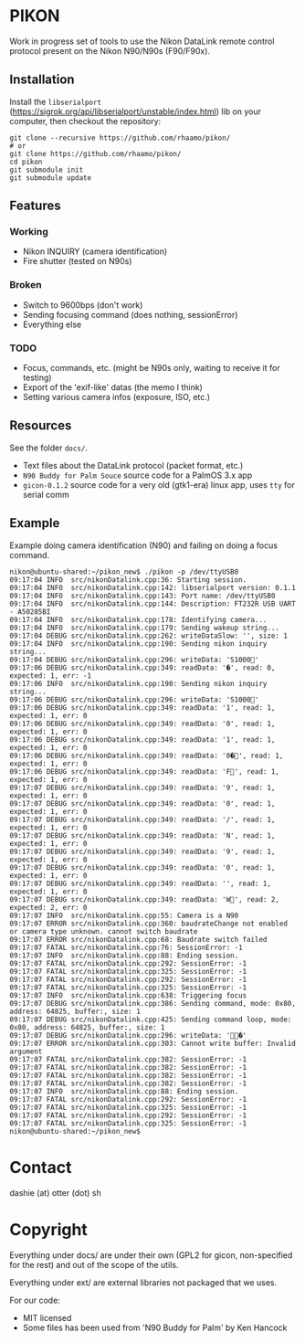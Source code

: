 # PIKON

Work in progress set of tools to use the Nikon DataLink remote control protocol present on the Nikon N90/N90s (F90/F90x).

## Installation

Install the `libserialport` (https://sigrok.org/api/libserialport/unstable/index.html) lib on your computer, then checkout the repository:

```
git clone --recursive https://github.com/rhaamo/pikon/
# or
git clone https://github.com/rhaamo/pikon/
cd pikon
git submodule init
git submodule update
```

## Features
### Working

- Nikon INQUIRY (camera identification)
- Fire shutter (tested on N90s)

### Broken
- Switch to 9600bps (don't work)
- Sending focusing command (does nothing, sessionError)
- Everything else

### TODO
- Focus, commands, etc. (might be N90s only, waiting to receive it for testing)
- Export of the 'exif-like' datas (the memo I think)
- Setting various camera infos (exposure, ISO, etc.)

## Resources

See the folder `docs/`.
- Text files about the DataLink protocol (packet format, etc.)
- `N90 Buddy for Palm Souce` source code for a PalmOS 3.x app
- `gicon-0.1.2` source code for a very old (gtk1-era) linux app, uses `tty` for serial comm

## Example

Example doing camera identification (N90) and failing on doing a focus command.

```
nikon@ubuntu-shared:~/pikon_new$ ./pikon -p /dev/ttyUSB0
09:17:04 INFO  src/nikonDatalink.cpp:36: Starting session.
09:17:04 INFO  src/nikonDatalink.cpp:142: libserialport version: 0.1.1
09:17:04 INFO  src/nikonDatalink.cpp:143: Port name: /dev/ttyUSB0
09:17:04 INFO  src/nikonDatalink.cpp:144: Description: FT232R USB UART - A50285BI
09:17:04 INFO  src/nikonDatalink.cpp:178: Identifying camera...
09:17:04 INFO  src/nikonDatalink.cpp:179: Sending wakeup string...
09:17:04 DEBUG src/nikonDatalink.cpp:262: writeDataSlow: '', size: 1
09:17:04 INFO  src/nikonDatalink.cpp:190: Sending nikon inquiry string...
09:17:04 DEBUG src/nikonDatalink.cpp:296: writeData: 'S1000'
09:17:06 DEBUG src/nikonDatalink.cpp:349: readData: '�', read: 0, expected: 1, err: -1
09:17:06 INFO  src/nikonDatalink.cpp:190: Sending nikon inquiry string...
09:17:06 DEBUG src/nikonDatalink.cpp:296: writeData: 'S1000'
09:17:06 DEBUG src/nikonDatalink.cpp:349: readData: '1', read: 1, expected: 1, err: 0
09:17:06 DEBUG src/nikonDatalink.cpp:349: readData: '0', read: 1, expected: 1, err: 0
09:17:06 DEBUG src/nikonDatalink.cpp:349: readData: '1', read: 1, expected: 1, err: 0
09:17:06 DEBUG src/nikonDatalink.cpp:349: readData: '0�', read: 1, expected: 1, err: 0
09:17:06 DEBUG src/nikonDatalink.cpp:349: readData: 'F', read: 1, expected: 1, err: 0
09:17:07 DEBUG src/nikonDatalink.cpp:349: readData: '9', read: 1, expected: 1, err: 0
09:17:07 DEBUG src/nikonDatalink.cpp:349: readData: '0', read: 1, expected: 1, err: 0
09:17:07 DEBUG src/nikonDatalink.cpp:349: readData: '/', read: 1, expected: 1, err: 0
09:17:07 DEBUG src/nikonDatalink.cpp:349: readData: 'N', read: 1, expected: 1, err: 0
09:17:07 DEBUG src/nikonDatalink.cpp:349: readData: '9', read: 1, expected: 1, err: 0
09:17:07 DEBUG src/nikonDatalink.cpp:349: readData: '0', read: 1, expected: 1, err: 0
09:17:07 DEBUG src/nikonDatalink.cpp:349: readData: '', read: 1, expected: 1, err: 0
09:17:07 DEBUG src/nikonDatalink.cpp:349: readData: 'W', read: 2, expected: 2, err: 0
09:17:07 INFO  src/nikonDatalink.cpp:55: Camera is a N90
09:17:07 ERROR src/nikonDatalink.cpp:360: baudrateChange not enabled or camera type unknown. cannot switch baudrate
09:17:07 ERROR src/nikonDatalink.cpp:68: Baudrate switch failed
09:17:07 FATAL src/nikonDatalink.cpp:76: SessionError: -1
09:17:07 INFO  src/nikonDatalink.cpp:88: Ending session.
09:17:07 FATAL src/nikonDatalink.cpp:292: SessionError: -1
09:17:07 FATAL src/nikonDatalink.cpp:325: SessionError: -1
09:17:07 FATAL src/nikonDatalink.cpp:292: SessionError: -1
09:17:07 FATAL src/nikonDatalink.cpp:325: SessionError: -1
09:17:07 INFO  src/nikonDatalink.cpp:638: Triggering focus
09:17:07 DEBUG src/nikonDatalink.cpp:386: Sending command, mode: 0x80, address: 64825, buffer:, size: 1
09:17:07 DEBUG src/nikonDatalink.cpp:425: Sending command loop, mode: 0x80, address: 64825, buffer:, size: 1
09:17:07 DEBUG src/nikonDatalink.cpp:296: writeData: '�'
09:17:07 ERROR src/nikonDatalink.cpp:303: Cannot write buffer: Invalid argument
09:17:07 FATAL src/nikonDatalink.cpp:382: SessionError: -1
09:17:07 FATAL src/nikonDatalink.cpp:382: SessionError: -1
09:17:07 FATAL src/nikonDatalink.cpp:382: SessionError: -1
09:17:07 FATAL src/nikonDatalink.cpp:382: SessionError: -1
09:17:07 INFO  src/nikonDatalink.cpp:88: Ending session.
09:17:07 FATAL src/nikonDatalink.cpp:292: SessionError: -1
09:17:07 FATAL src/nikonDatalink.cpp:325: SessionError: -1
09:17:07 FATAL src/nikonDatalink.cpp:292: SessionError: -1
09:17:07 FATAL src/nikonDatalink.cpp:325: SessionError: -1
nikon@ubuntu-shared:~/pikon_new$
```

# Contact
dashie (at) otter (dot) sh

# Copyright

Everything under docs/ are under their own (GPL2 for gicon, non-specified for the rest) and out of the scope of the utils.

Everything under ext/ are external libraries not packaged that we uses.

For our code:
- MIT licensed
- Some files has been used from 'N90 Buddy for Palm' by Ken Hancock
